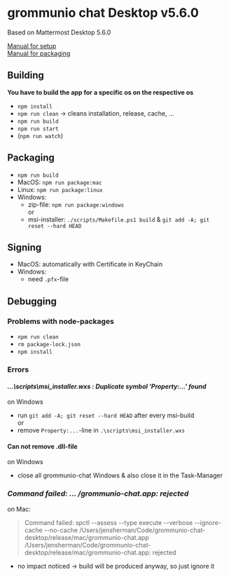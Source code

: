 # grommunio chat Desktop v5.6.0
Based on Mattermost Desktop 5.6.0

[Manual for setup](https://developers.mattermost.com/contribute/more-info/desktop/developer-setup/) \
[Manual for packaging](https://developers.mattermost.com/contribute/more-info/desktop/packaging-and-releasing/)

## Building
**You have to build the app for a specific os on the respective os**

- `npm install`
- `npm run clean` -> cleans installation, release, cache, ...
- `npm run build`
- `npm run start`
- (`npm run watch`)

## Packaging
 - `npm run build`
 - MacOS: `npm run package:mac`
 - Linux: `npm run package:linux`
 - Windows:
   - zip-file: `npm run package:windows` \
        or
   - msi-installer: `./scripts/Makefile.ps1 build` & `git add -A; git reset --hard HEAD`

## Signing

- MacOS: automatically with Certificate in KeyChain
- Windows:
  - need `.pfx`-file

## Debugging
### Problems with node-packages
- `npm run clean`
- `rm package-lock.json`
- `npm install`

### Errors
#### *...\scripts\msi_installer.wxs : Duplicate symbol 'Property:...' found*
on Windows
- run `git add -A; git reset --hard HEAD` after every msi-build \
    or
- remove `Property:...`-line in `.\scripts\msi_installer.wxs`

#### Can not remove .dll-file
on Windows
- close all grommunio-chat Windows & also close it in the Task-Manager

### *Command failed: ... /grommunio-chat.app: rejected*
on Mac:
> Command failed: spctl --assess --type execute --verbose --ignore-cache --no-cache /Users/jensherman/Code/grommunio-chat-desktop/release/mac/grommunio-chat.app /Users/jensherman/Code/grommunio-chat-desktop/release/mac/grommunio-chat.app: rejected

- no impact noticed -> build will be produced anyway, so just ignore it
